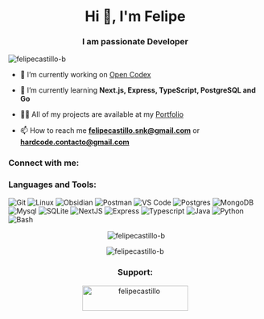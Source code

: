 <h1 align="center">Hi 👋, I'm Felipe</h1>
<h3 align="center">I am passionate Developer</h3>

<p align="left"> <img src="https://komarev.com/ghpvc/?username=felipecastillo-b&label=Profile%20views&color=0e75b6&style=flat" alt="felipecastillo-b" /> </p>

- 🔭 I’m currently working on [Open Codex](https://github.com/Open-Codex/)

- 🌱 I’m currently learning **Next.js, Express, TypeScript, PostgreSQL and Go**

- 👨‍💻 All of my projects are available at my [Portfolio](https://portfolio-felipecastillo.vercel.app/)

- 📫 How to reach me **felipecastillo.snk@gmail.com** or **hardcode.contacto@gmail.com** 

<h3 align="left">Connect with me:</h3>
<p align="left">
</p>

<h3 align="left">Languages and Tools:</h3>

  ![Git](https://img.shields.io/badge/-Git-black?style=flat-square&logo=git)
  ![Linux](https://img.shields.io/badge/Linux-black?style=flat-square&logo=linux)
  ![Obsidian](https://img.shields.io/badge/Obsidian-black?style=flat-square&logo=obsidian)
  ![Postman](https://img.shields.io/badge/Postman-black?style=flat-square&logo=postman)
  ![VS Code](https://img.shields.io/badge/-VS%20Code-black?style=flat-square&logo=vsc)
  ![Postgres](https://img.shields.io/badge/Postgres-black?style=flat-square&logo=postgresql&logoColor=%2361DAFB)
  ![MongoDB](https://img.shields.io/badge/-MongoDB-black?style=flat-square&logo=mongodb)
  ![Mysql](https://img.shields.io/badge/-Mysql-black?style=flat-square&logo=mysql&logoColor=%2361DAFB)
  ![SQLite](https://img.shields.io/badge/-SQLite-black?style=flat-square&logo=sqlite)
  ![NextJS](https://img.shields.io/badge/-NextJS-black?style=flat-square&logo=next.js)
  ![Express](https://img.shields.io/badge/-Express-black?style=flat-square&logo=express)
  ![Typescript](https://img.shields.io/badge/-Typescript-black?style=flat-square&logo=typescript)
  ![Java](https://img.shields.io/badge/-Java-black?style=flat-square&logo=openjdk)
  ![Python](https://img.shields.io/badge/-Python-black?style=flat-square&logo=python)
  ![Bash](https://img.shields.io/badge/-Bash-black?style=flat-square&logo=gnubash&&logoColor=%23FFFFFF)


<p align="center">&nbsp;<img align="center" src="https://github-readme-stats.vercel.app/api?username=felipecastillo-b&show_icons=true&locale=en&theme=github_dark" alt="felipecastillo-b" /></p>

<p align="center"><img align="center" src="https://github-readme-stats.vercel.app/api/top-langs?username=felipecastillo-b&show_icons=true&locale=en&layout=compact&theme=github_dark" alt="felipecastillo-b" /></p>

<h3 align="center">Support:</h3>
<p align="center"><a href="https://www.buymeacoffee.com/felipecastillo"> <img align="center" src="https://cdn.buymeacoffee.com/buttons/v2/default-yellow.png" height="50" width="210" alt="felipecastillo" /></a></p><br><br>
